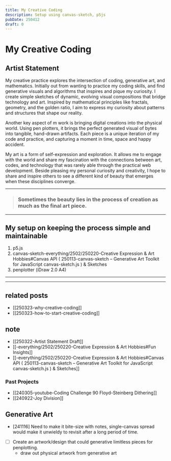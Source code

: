 ```yaml
---
title: My Creative Coding
description: Setup using canvas-sketch, p5js
pubDate: 250412
draft: 0
---
```


# My Creative Coding

## Artist Statement

My creative practice explores the intersection of coding, generative art, and mathematics. Initially out from wanting to practice my coding skills, and find generative visuals and algorithms that inspires and pique my curiosity. I create simple sketches of dynamic, evolving visual compositions that bridge technology and art. Inspired by mathematical principles like fractals, geometry, and the golden ratio, I aim to express my curiosity about patterns and structures that shape our reality.

Another key aspect of m work is bringing digital creations into the physical world. Using pen plotters, it brings the perfect generated visual of bytes into tangible, hand-drawn artifacts. Each piece is a unique iteration of my code and practice, and capturing a moment in time, space and happy accident.

My art is a form of self-expression and exploration. It allows me to engage with the world and share my fascination with the connections between art, codes, and technology that was rarely able through the practical web development. Beside pleasing my personal curiosity and creativity,  I hope to share and inspire others to see a different kind of beauty that emerges when these disciplines converge.

---

> ### Sometimes the beauty lies in the process of creation as much as the final art piece.

---
## My setup on keeping the process simple and maintainable

1. p5.js
2. canvas-sketch-everything/2502/250220-Creative Expression & Art Hobbies#Canvas API ( 250113-canvas-sketch – Generative Art Toolkit for JavaScript canvas-sketch.js ) & Sketches
3. penplotter (iDraw 2.0 A4)

---
---



## related posts

- [[250323-why-creative-coding]]
- [[250323-how-to-start-creative-coding]]

## note

- [[250322-Artist Statement Draft]]
- [[-everything/2502/250220-Creative Expression & Art Hobbies#Fun Insights]]
- [[-everything/2502/250220-Creative Expression & Art Hobbies#Canvas API ( 250113-canvas-sketch – Generative Art Toolkit for JavaScript canvas-sketch.js ) & Sketches]]

### Past Projects
- [[240305-youtube-Coding Challenge 90 Floyd-Steinberg Dithering]]
- [[240922-Joy Division]]

## Generative Art

- [241116] Need to make it bite-size with notes, single-canvas spread would make it unwieldy to revisit after a long period of time.
- [ ] Create an artwork/design that could generative limitless pieces for penplotting.
	- draw out physical artwork from generative art
